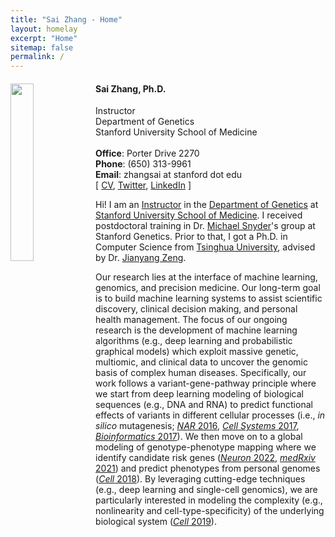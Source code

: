 ```yaml
---
title: "Sai Zhang - Home"
layout: homelay
excerpt: "Home"
sitemap: false
permalink: /
---
```


<div class="col-sm-12 clearfix">
<img src="{{ site.url }}{{ site.baseurl }}/images/szhang.png" class="img-responsive" width="27%" style="float: left" />
<ul>
<h4><b>Sai Zhang, Ph.D.</b></h4>
Instructor<br>
Department of Genetics<br>
Stanford University School of Medicine<br>
<br>
<b>Office</b>&#58; Porter Drive 2270<br>
<b>Phone</b>&#58; (650) 313-9961<br>
<b>Email</b>&#58; zhangsai at stanford dot edu<br>
[ <a href="{{ site.url }}{{ site.baseurl }}/CV/cv.pdf">CV</a>, <a href="https://twitter.com/saizhang0">Twitter</a>, <a href="https://www.linkedin.com/in/sai-zhang-8b757817a/">LinkedIn</a> ]
</ul>
</div>

Hi! I am an [Instructor](https://profiles.stanford.edu/sai-zhang) in the [Department of Genetics](https://med.stanford.edu/genetics.html) at [Stanford University School of Medicine](https://med.stanford.edu/). I received postdoctoral training in Dr. [Michael Snyder](https://med.stanford.edu/snyderlab.html)'s group at Stanford Genetics. Prior to that, I got a Ph.D. in Computer Science from [Tsinghua University](https://www.tsinghua.edu.cn/en/), advised by Dr. [Jianyang Zeng](https://iiis.tsinghua.edu.cn/zengjy/).

Our research lies at the interface of machine learning, genomics, and precision medicine. Our long-term goal is to build machine learning systems to assist scientific discovery, clinical decision making, and personal health management. The focus of our ongoing research is the development of machine learning algorithms (e.g., deep learning and probabilistic graphical models) which exploit massive genetic, multiomic, and clinical data to uncover the genomic basis of complex human diseases. Specifically, our work follows a variant-gene-pathway principle where we start from deep learning modeling of biological sequences (e.g., DNA and RNA) to predict functional effects of variants in different cellular processes (i.e., <i>in silico</i> mutagenesis; [<i>NAR</i> 2016](https://doi.org/10.1093/nar/gkv1025), [<i>Cell Systems</i> 2017](https://doi.org/10.1016/j.cels.2017.08.004), [<i>Bioinformatics</i> 2017](https://doi.org/10.1093/bioinformatics/btx247)). We then move on to a global modeling of genotype-phenotype mapping where we identify candidate risk genes ([<i>Neuron</i> 2022](https://doi.org/10.1016/j.neuron.2021.12.019), [<i>medRxiv</i> 2021](https://doi.org/10.1101/2021.06.15.21258703)) and predict phenotypes from personal genomes ([<i>Cell</i> 2018](https://doi.org/10.1016/j.cell.2018.07.021)). By leveraging cutting-edge techniques (e.g., deep learning and single-cell genomics), we are particularly interested in modeling the complexity (e.g., nonlinearity and cell-type-specificity) of the underlying biological system ([<i>Cell</i> 2019](https://doi.org/10.1016/j.cell.2019.03.004)).
<br>
